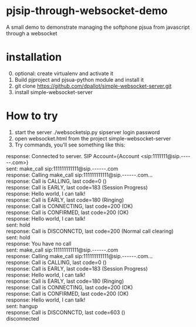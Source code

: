 # pjsip-through-websocket-demo
A small demo to demonstrate managing the softphone pjsua from javascript through a websocket 

# installation
0) optional: create virtualenv and activate it  
1) Build pjproject and pjsua-python module and install it  
2) git clone https://github.com/dpallot/simple-websocket-server.git  
3) install simple-websocket-server

# How to try
1) start the server ./websocketsip.py sipserver login password  
2) open websocket.html from the project simple-websocket-server  
3) Try commands, you'll see something like this:  
  
response: Connected to server. SIP Account={Account \<sip:1111111@sip.------.com\>}  
sent: make_call sip:111111111111@sip.------.com  
response: Calling make_call sip:111111111111@sip.------.com...  
response: Call is CALLING, last code=0 ()  
response: Call is EARLY, last code=183 (Session Progress)  
response: Hello world, I can talk!  
response: Call is EARLY, last code=180 (Ringing)  
response: Call is CONNECTING, last code=200 (OK)  
response: Call is CONFIRMED, last code=200 (OK)  
response: Hello world, I can talk!  
sent: hold  
response: Call is DISCONNCTD, last code=200 (Normal call clearing)  
sent: hold  
response: You have no call  
sent: make_call sip:111111111111@sip.------.com  
response: Calling make_call sip:111111111111@sip.------.com...  
response: Call is CALLING, last code=0 ()  
response: Call is EARLY, last code=183 (Session Progress)  
response: Hello world, I can talk!  
response: Call is EARLY, last code=180 (Ringing)  
response: Call is CONNECTING, last code=200 (OK)  
response: Call is CONFIRMED, last code=200 (OK)  
response: Hello world, I can talk!  
sent: hangup  
response: Call is DISCONNCTD, last code=603 ()  
disconnected  
